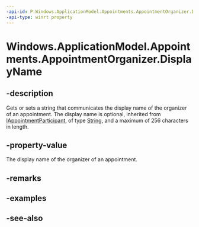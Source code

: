 ```yaml
---
-api-id: P:Windows.ApplicationModel.Appointments.AppointmentOrganizer.DisplayName
-api-type: winrt property
---
```


<!-- Property syntax
public string DisplayName { get;  set; }
-->

# Windows.ApplicationModel.Appointments.AppointmentOrganizer.DisplayName

## -description
Gets or sets a string that communicates the display name of the organizer of an appointment. The display name is optional, inherited from [IAppointmentParticipant](iappointmentparticipant.md), of type [String](https://msdn.microsoft.com/library/system.string.aspx), and a maximum of 256 characters in length.

## -property-value
The display name of the organizer of an appointment.

## -remarks

## -examples

## -see-also
